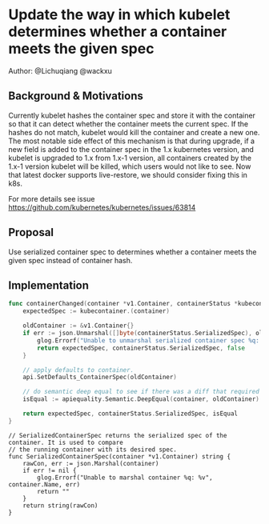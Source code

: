 #  Update the way in which kubelet determines whether a container meets the given spec
Author: @Lichuqiang @wackxu


## Background & Motivations 

Currently kubelet hashes the container spec and store it with the container so that it can detect whether the container meets the current spec. If the hashes do not match, kubelet would kill the container and create a new one. The most notable side effect of this mechanism is that during upgrade, if a new field is added to the container spec in the 1.x kubernetes version, and kubelet is upgraded to 1.x from 1.x-1 version, all containers created by the 1.x-1 version kubelet will be killed, which users would not like to see.
Now that latest docker supports live-restore, we should consider fixing this in k8s.

For more details see issue https://github.com/kubernetes/kubernetes/issues/63814

## Proposal

Use serialized container spec to determines whether a container meets the given spec instead of container hash.

## Implementation



```go
func containerChanged(container *v1.Container, containerStatus *kubecontainer.ContainerStatus) (string, string, bool) {
	expectedSpec := kubecontainer.(container)

	oldContainer := &v1.Container{}
	if err := json.Unmarshal([]byte(containerStatus.SerializedSpec), oldContainer); err != nil {
		glog.Errorf("Unable to unmarshal serialized container spec %q: %v", container.Name, err)
		return expectedSpec, containerStatus.SerializedSpec, false
	}

	// apply defaults to container.
	api.SetDefaults_ContainerSpec(oldContainer)

	// do semantic deep equal to see if there was a diff that required restarting.
	isEqual := apiequality.Semantic.DeepEqual(container, oldContainer)

	return expectedSpec, containerStatus.SerializedSpec, isEqual
}
```

```
// SerializedContainerSpec returns the serialized spec of the container. It is used to compare
// the running container with its desired spec.
func SerializedContainerSpec(container *v1.Container) string {
	rawCon, err := json.Marshal(container)
	if err != nil {
		glog.Errorf("Unable to marshal container %q: %v", container.Name, err)
		return ""
	}
	return string(rawCon)
}
```
